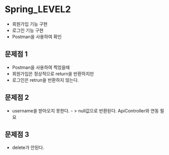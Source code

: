 # Spring_LEVEL2
- 회원가입 기능 구현
- 로그인 기능 구현
- Postman을 사용하여 확인


## 문제점 1
 - Postman을 사용하여 찍었을때
 - 회원가입은 정상적으로 return을 반환하지만
 - 로그인은 retrun을 반환하지 않는다.

## 문제점 2
- username을 받아오지 못한다. - > null값으로 반환된다. ApiController와 연동 필요

## 문제점 3
- delete가 안된다.
